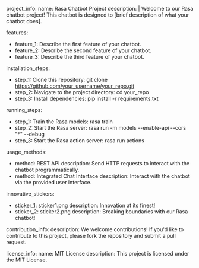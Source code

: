 project_info:
  name: Rasa Chatbot Project
  description: |
    Welcome to our Rasa chatbot project! This chatbot is designed to [brief description of what your chatbot does].

features:
  - feature_1: Describe the first feature of your chatbot.
  - feature_2: Describe the second feature of your chatbot.
  - feature_3: Describe the third feature of your chatbot.

installation_steps:
  - step_1: Clone this repository: git clone https://github.com/your_username/your_repo.git
  - step_2: Navigate to the project directory: cd your_repo
  - step_3: Install dependencies: pip install -r requirements.txt

running_steps:
  - step_1: Train the Rasa models: rasa train
  - step_2: Start the Rasa server: rasa run -m models --enable-api --cors "*" --debug
  - step_3: Start the Rasa action server: rasa run actions

usage_methods:
  - method: REST API
    description: Send HTTP requests to interact with the chatbot programmatically.
  - method: Integrated Chat Interface
    description: Interact with the chatbot via the provided user interface.

innovative_stickers:
  - sticker_1: sticker1.png
    description: Innovation at its finest!
  - sticker_2: sticker2.png
    description: Breaking boundaries with our Rasa chatbot!

contribution_info:
  description: We welcome contributions! If you'd like to contribute to this project, please fork the repository and submit a pull request.

license_info:
  name: MIT License
  description: This project is licensed under the MIT License.
